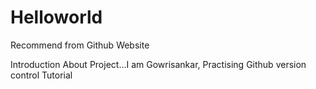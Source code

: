 # Helloworld
Recommend from Github Website

Introduction About Project...I am Gowrisankar, Practising Github version control Tutorial
